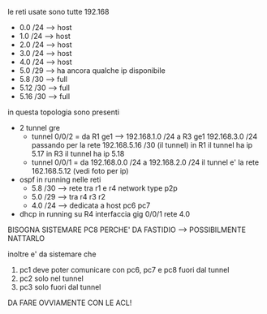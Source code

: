le reti usate sono tutte 192.168

- 0.0 /24 --> host
- 1.0 /24 --> host
- 2.0 /24 --> host
- 3.0 /24 --> host
- 4.0 /24 --> host
- 5.0 /29 --> ha ancora qualche ip disponibile
- 5.8 /30  --> full
- 5.12 /30 --> full
- 5.16 /30 --> full

in questa topologia sono presenti

- 2 tunnel gre
  - tunnel 0/0/2 = da R1 ge1 --> 192.168.1.0 /24 a R3 ge1 192.168.3.0 /24 
    passando per la rete 192.168.5.16 /30 (il tunnel)
    in R1 il tunnel ha ip 5.17
    in R3 il tunnel ha ip 5.18
  - tunnel 0/0/1 = da 192.168.0.0 /24 a 192.168.2.0 /24
    il tunnel e' la rete 162.168.5.12 (vedi foto per ip)
- ospf in running nelle reti
  - 5.8 /30 --> rete tra r1 e r4 
    network type p2p
  - 5.0 /29 --> tra r4 r3 r2
  - 4.0 /24 --> dedicata a host pc6 pc7
- dhcp in running su R4 interfaccia gig 0/0/1 rete 4.0







BISOGNA SISTEMARE PC8 PERCHE' DA FASTIDIO --> POSSIBILMENTE NATTARLO

inoltre e' da sistemare che 

1. pc1 deve poter comunicare con pc6, pc7 e pc8 fuori dal tunnel
2. pc2 solo nel tunnel
3. pc3 solo fuori dal tunnel

DA FARE OVVIAMENTE CON LE ACL!

